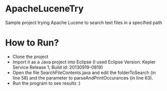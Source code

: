 ApacheLuceneTry
===============

Sample project trying Apache Lucene to search text files in a specified path

How to Run?
===========
- Clone the project
- Import it as a Java project into Eclipse (I used Eclipse Version: Kepler Service Release 1; Build id: 20130919-0819)
- Open the file SearchFileContents.java and edit the folderToSearch (in line 58) and the parameter to parseAndPrintOccurances (in line 63).
- Run the program to see results :)
